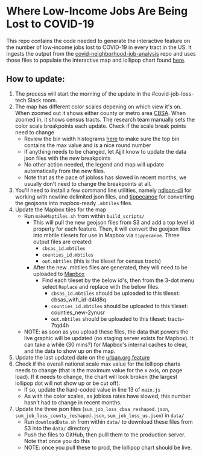 # Where Low-Income Jobs Are Being Lost to COVID-19

This repo contains the code needed to generate the interactive feature on the number of low-income jobs lost to COVID-19 in every tract in the US. It ingests the output from the [covid-neighborhood-job-analysis](https://github.com/UrbanInstitute/covid-neighborhood-job-analysis) repo and uses those files to populate the interactive map and lollipop chart found [here](https://www.urban.org/features/where-low-income-jobs-are-being-lost-covid-19).

## How to update:
1. The process will start the morning of the update in the #covid-job-loss-tech Slack room.
1. The map has different color scales depening on which view it's on. When zoomed out it shows either county or metro area [CBSA](https://www.census.gov/topics/housing/housing-patterns/about/core-based-statistical-areas.html). When zoomed in, it shows census tracts. The research team manually sets the color scale breakpoints each update. Check if the scale break points need to change
    - Review the bin width histograms [here](http://apps.urban.org/features/covid-jobloss-feature/breakpoints.html) to make sure the top bin contains the max value and is a nice round number
    - If anything needs to be changed, let Ajjit know to update the data json files with the new breakpoints
    - No other action needed, the legend and map will update automatically from the new files.
    - Note that as the pace of jobloss has slowed in recent months, we usually don't need to change the breakpoints at all.
3. You'll need to install a few command line utilities, namely [ndjson-cli](https://github.com/mbostock/ndjson-cli) for working with newline delimited json files, and [tippecanoe](https://github.com/mapbox/tippecanoe) for converting the geojsons into mapbox-ready `.mbtiles` files.
4. Update the Mapbox tiles for the map
    - Run `makeMaptiles.sh` from within `build_scripts/`
        - This will pull the new geojson files from S3 and add a top level id property for each feature. Then, it will convert the geojson files into mbtile tilesets for use in Mapbox via `tippecanoe`. Three output files are created:
            - `cbsas_id.mbtiles`
            - `counties_id.mbtiles`
            - `out.mbtiles` (this is the tileset for census tracts)
        - After the new .mbtiles files are generated, they will need to be uploaded to [Mapbox](https://studio.mapbox.com/tilesets/)
            - Find each tileset by the below id's, then from the 3-dot menu select `Replace` and replace with the below files.
                - `cbsas_id.mbtiles` should be uploaded to this tileset: cbsas_with_id-d4ld8q
                - `counties_id.mbtiles` should be uploaded to this tileset: counties_new-2ynusr
                - `out.mbtiles` should be uploaded to this tileset: tracts-7tqd4h
    - NOTE: as soon as you upload these files, the data that powers the live graphic will be updated (no staging server exists for Mapbox). It can take a while (30 mins?) for Mapbox's internal caches to clear, and the data to show up on the map.
5. Update the last updated date on the [urban.org feature](https://edit.urban.org/features/where-low-income-jobs-are-being-lost-covid-19)
7. Check if the overall national scale max value for the lollipop charts needs to change (that is the maximum value for the x axis, on page load). If it needs to change, the chart will look broken (the largest lollipop dot will not show up or be cut off). 
    - If so, update the hard-coded value in line 13 of `main.js`
    - As with the color scales, as jobloss rates have slowed, this number hasn't had to change in recent months.
8. Update the three json files (`sum_job_loss_cbsa_reshaped.json`, `sum_job_loss_county_reshaped.json`, `sum_job_loss_us.json`) in `data/`
    - Run `downloadData.sh` from within `data/` to download these files from S3 into the `data/` directory
    - Push the files to GitHub, then pulll them to the production server. Note that once you do this
    - NOTE: once you pull these to prod, the lollipop chart should be live. 
